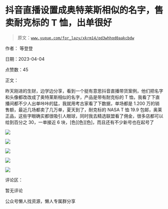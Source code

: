 # 抖音直播设置成奥特莱斯相似的名字，售卖耐克标的 T 恤，出单很好

> 原文：[`www.yuque.com/for_lazy/xkrm14/qd3whhqd0aakcbdw`](https://www.yuque.com/for_lazy/xkrm14/qd3whhqd0aakcbdw)



作者： 等登登



日期：2023-04-04



点赞数：45

<ne-hole id="u1c020e14" data-lake-id="u1c020e14">

正文：



昨天刚进的生财，边学边分享，看到一个挺有意思抖音直播带货案例，他们把名字和头像都改改成了奥特莱斯相似的名字，产品是带有耐克标的 T 恤，我看了下直播间都不少人出单咔咔的猛，我就用考古家看了下数据，单场都是 1.200 万的销售额，最近几场都卖了几万单，夏天到了，耐克标的 NASA T 恤 19.9 包邮，奥莱正品，这些字眼确实都很吸引人眼球，同时我去精选联盟看了佣金，很多店都可以给到百分之 30，一单接近 6 块，[色][色][色]，而且还有不少新号也在起号了



![](img/fb56f68f536d5da93b647b20a1e351db.png)



![](img/7e45eec0c2e71edf2b97947df0d0af4e.png)



![](img/30966a47af114d7945cf872a6ce94ba0.png)



![](img/4d0f36d3bcd3e56dfbf43cbd97791084.png)



![](img/740db38257b2198a5d7b72c966bc6495.png)

<ne-hole id="ubb76c61d" data-lake-id="ubb76c61d">

评论区：



暂无评论

<ne-hole id="u06d9c198" data-lake-id="u06d9c198">

公众号懒人找资源，懒人专属群分享

</ne-hole></ne-hole></ne-hole>
